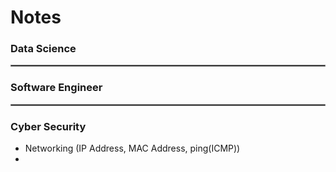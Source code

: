 # Notes

### Data Science

<hr style="border:1px solid gray">

### Software Engineer

<hr style="border:1px solid gray">

### Cyber Security 
* Networking (IP Address, MAC Address, ping(ICMP))
* 

